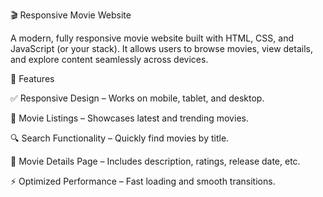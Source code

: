 🎬 Responsive Movie Website

A modern, fully responsive movie website built with HTML, CSS, and JavaScript (or your stack). It allows users to browse movies, view details, and explore content seamlessly across devices.

🚀 Features

✅ Responsive Design – Works on mobile, tablet, and desktop.

🎥 Movie Listings – Showcases latest and trending movies.

🔍 Search Functionality – Quickly find movies by title.

📝 Movie Details Page – Includes description, ratings, release date, etc.

⚡ Optimized Performance – Fast loading and smooth transitions.
